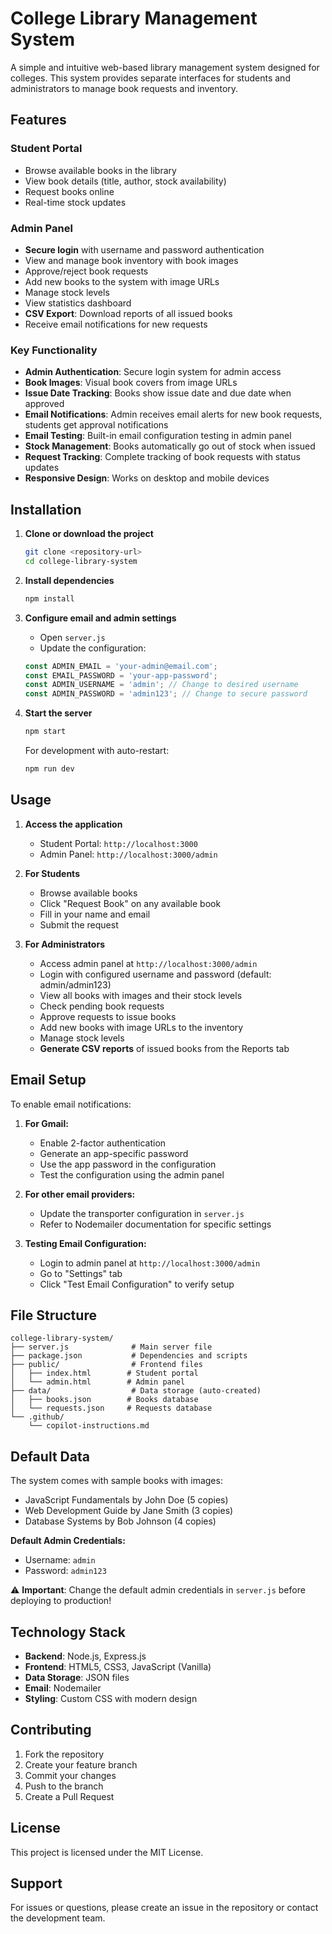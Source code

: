 # College Library Management System

A simple and intuitive web-based library management system designed for colleges. This system provides separate interfaces for students and administrators to manage book requests and inventory.

## Features

### Student Portal
- Browse available books in the library
- View book details (title, author, stock availability)
- Request books online
- Real-time stock updates

### Admin Panel
- **Secure login** with username and password authentication
- View and manage book inventory with book images
- Approve/reject book requests
- Add new books to the system with image URLs
- Manage stock levels
- View statistics dashboard
- **CSV Export**: Download reports of all issued books
- Receive email notifications for new requests

### Key Functionality
- **Admin Authentication**: Secure login system for admin access
- **Book Images**: Visual book covers from image URLs
- **Issue Date Tracking**: Books show issue date and due date when approved
- **Email Notifications**: Admin receives email alerts for new book requests, students get approval notifications
- **Email Testing**: Built-in email configuration testing in admin panel
- **Stock Management**: Books automatically go out of stock when issued
- **Request Tracking**: Complete tracking of book requests with status updates
- **Responsive Design**: Works on desktop and mobile devices

## Installation

1. **Clone or download the project**
   ```bash
   git clone <repository-url>
   cd college-library-system
   ```

2. **Install dependencies**
   ```bash
   npm install
   ```

3. **Configure email and admin settings**
   - Open `server.js`
   - Update the configuration:
   ```javascript
   const ADMIN_EMAIL = 'your-admin@email.com';
   const EMAIL_PASSWORD = 'your-app-password';
   const ADMIN_USERNAME = 'admin'; // Change to desired username
   const ADMIN_PASSWORD = 'admin123'; // Change to secure password
   ```

4. **Start the server**
   ```bash
   npm start
   ```
   
   For development with auto-restart:
   ```bash
   npm run dev
   ```

## Usage

1. **Access the application**
   - Student Portal: `http://localhost:3000`
   - Admin Panel: `http://localhost:3000/admin`

2. **For Students**
   - Browse available books
   - Click "Request Book" on any available book
   - Fill in your name and email
   - Submit the request

3. **For Administrators**
   - Access admin panel at `http://localhost:3000/admin`
   - Login with configured username and password (default: admin/admin123)
   - View all books with images and their stock levels
   - Check pending book requests
   - Approve requests to issue books
   - Add new books with image URLs to the inventory
   - Manage stock levels
   - **Generate CSV reports** of issued books from the Reports tab

## Email Setup

To enable email notifications:

1. **For Gmail:**
   - Enable 2-factor authentication
   - Generate an app-specific password
   - Use the app password in the configuration
   - Test the configuration using the admin panel

2. **For other email providers:**
   - Update the transporter configuration in `server.js`
   - Refer to Nodemailer documentation for specific settings

3. **Testing Email Configuration:**
   - Login to admin panel at `http://localhost:3000/admin`
   - Go to "Settings" tab
   - Click "Test Email Configuration" to verify setup

## File Structure

```
college-library-system/
├── server.js              # Main server file
├── package.json           # Dependencies and scripts
├── public/                # Frontend files
│   ├── index.html        # Student portal
│   └── admin.html        # Admin panel
├── data/                  # Data storage (auto-created)
│   ├── books.json        # Books database
│   └── requests.json     # Requests database
└── .github/
    └── copilot-instructions.md
```

## Default Data

The system comes with sample books with images:
- JavaScript Fundamentals by John Doe (5 copies)
- Web Development Guide by Jane Smith (3 copies)
- Database Systems by Bob Johnson (4 copies)

**Default Admin Credentials:**
- Username: `admin`
- Password: `admin123`

⚠️ **Important**: Change the default admin credentials in `server.js` before deploying to production!

## Technology Stack

- **Backend**: Node.js, Express.js
- **Frontend**: HTML5, CSS3, JavaScript (Vanilla)
- **Data Storage**: JSON files
- **Email**: Nodemailer
- **Styling**: Custom CSS with modern design

## Contributing

1. Fork the repository
2. Create your feature branch
3. Commit your changes
4. Push to the branch
5. Create a Pull Request

## License

This project is licensed under the MIT License.

## Support

For issues or questions, please create an issue in the repository or contact the development team.
